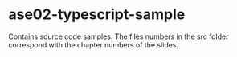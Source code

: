 # ase02-typescript-sample

Contains source code samples.
The files numbers in the src folder correspond with the chapter numbers
of the slides.





